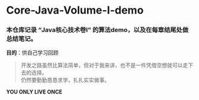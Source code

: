# Core-Java-Volume-I-demo

### 本仓库记录 “Java核心技术卷I” 的算法demo，以及在每章结尾处做总结笔记。

**目的**：供自己学习回顾

> 
> 开发之路虽然比算法简单，但对于我来讲，也不是一件凭借空想就可以走下去的选择。  
> 仍然要勤勤恳恳求学，扎扎实实做事。  

**YOU ONLY LIVE ONCE**